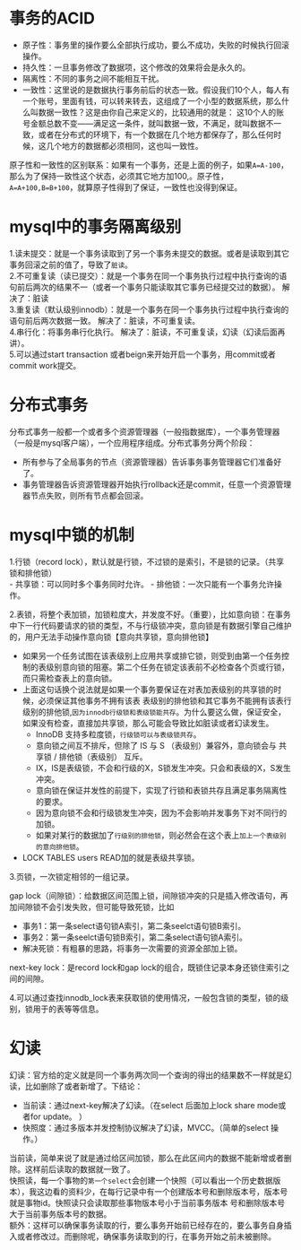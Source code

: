 # 事务的ACID
- 原子性：事务里的操作要么全部执行成功，要么不成功，失败的时候执行回滚操作。
- 持久性：一旦事务修改了数据项，这个修改的效果将会是永久的。
- 隔离性：不同的事务之间不能相互干扰。
- 一致性：这里说的是数据执行事务前后的状态一致。假设我们10个人，每人有一个账号，里面有钱，可以转来转去，这组成了一个小型的数据系统，那么什么叫数据一致性？这是由你自己来定义的，比较通用的就是：
这10个人的账号金额总数不变——满足这一条件，就叫数据一致，不满足，就叫数据不一致，或者在分布式的环境下，有一个数据在几个地方都保存了，那么任何时候，这几个地方的数据都必须相同，这也叫一致性。  

原子性和一致性的区别联系：如果有一个事务，还是上面的例子，如果`A=A-100`，那么为了保持一致性这个状态，必须其它地方加100,。原子性，`A=A+100,B=B+100`，就算原子性得到了保证，一致性也没得到保证。  

# mysql中的事务隔离级别

1.读未提交：就是一个事务读取到了另一个事务未提交的数据。或者是读取到其它事务回滚之前的值了，导致了`脏读`。  
2.不可重复读（读已提交）：就是一个事务在同一个事务执行过程中执行查询的语句前后两次的结果不一（或者一个事务只能读取其它事务已经提交过的数据）。  解决了：脏读  
3.重复读（默认级别innodb）：就是一个事务在同一个事务执行过程中执行查询的语句前后两次数据一致。  解决了：脏读，不可重复读。  
4.串行化：将事务串行化执行。 解决了：脏读，不可重复读，幻读（幻读后面再讲）。  
5.可以通过start transaction 或者beign来开始开启一个事务，用commit或者commit work提交。  

# 分布式事务  
分布式事务一般都一个或者多个资源管理器（一般指数据库），一个事务管理器（一般是mysql客户端），一个应用程序组成。分布式事务分两个阶段：
- 所有参与了全局事务的节点（资源管理器）告诉事务事务管理器它们准备好了。
- 事务管理器告诉资源管理器开始执行rollback还是commit，任意一个资源管理器节点失败，则所有节点都会回滚。

# mysql中锁的机制  
1.行锁（record lock），默认就是行锁，不过锁的是索引，不是锁的记录。（共享锁和排他锁）  
    - 共享锁：可以同时多个事务同时允许。
    - 排他锁：一次只能有一个事务允许操作。  
    
2.表锁，将整个表加锁，加锁粒度大，并发度不好。（重要），比如意向锁：在事务中下一行代码要请求的锁的类型，不与行级锁冲突，意向锁是有数据引擎自己维护的，用户无法手动操作意向锁【意向共享锁，意向排他锁】  
- 如果另一个任务试图在该表级别上应用共享或排它锁，则受到由第一个任务控制的表级别意向锁的阻塞。第二个任务在锁定该表前不必检查各个页或行锁，而只需检查表上的意向锁。  
- 上面这句话换个说法就是如果一个事务要保证在对表加表级别的共享锁的时候，必须保证其他事务不拥有该表 表级别的排他锁和其它事务不能拥有该表行级别的排他锁,`因为innodb行级锁和表级锁能共存`。为什么要这么做，保证安全，如果没有检查，直接加共享锁，那么可能会导致比如脏读或者幻读发生。
    + InnoDB 支持多粒度锁，`行级锁可以与表级锁共存`。
    + 意向锁之间互不排斥，但除了 IS 与 S （表级别）兼容外，意向锁会与 共享锁 / 排他锁（表级别） 互斥。
    + IX，IS是表级锁，不会和行级的X，S锁发生冲突。只会和表级的X，S发生冲突。
    + 意向锁在保证并发性的前提下，实现了行锁和表锁共存且满足事务隔离性的要求。
    + 因为意向锁不会和行级锁发生冲突，因为不会影响并发事务下对不同行的加锁。
    + 如果对某行的数据加了`行级别的排他锁`，则必然会在这个表上`加上一个表级别的意向排他锁`。
- LOCK TABLES users READ加的就是表级共享锁。
    
3.页锁，一次锁定相邻的一组记录。  

gap lock（间隙锁）：给数据区间范围上锁，间隙锁冲突的只是插入修改语句，再加间隙锁不会引发失败，但可能导致死锁，比如  
- 事务1：第一条select语句锁A索引，第二条seelct语句锁B索引。
- 事务2：第一条seelct语句锁B索引，第二条select语句锁A索引。  
- 解决死锁：有粗暴的思路，将事务一次需要的资源全部加上锁。

next-key lock：是record lock和gap lock的组合，既锁住记录本身还锁住索引之间的间隙。  


4.可以通过查找innodb_lock表来获取锁的使用情况，一般包含锁的类型，锁的级别，锁用于的表等等信息。

# 幻读  
幻读：官方给的定义就是同一个事务两次同一个查询的得出的结果数不一样就是幻读，比如删除了或者新增了。下结论：
- 当前读：通过next-key解决了幻读。（在select 后面加上lock share mode或者for update。 ）
- 快照度：通过多版本并发控制协议解决了幻读，MVCC。（简单的select 操作。）  

当前读，简单来说了就是通过给区间加锁，那么在此区间内的数据不能新增或者删除。这样前后读取的数据就一致了。  
快照读，每一个事物的`第一个select`会创建一个快照（可以看出一个历史数据版本），我这边看的资料少，在每行记录中有一个创建版本号和删除版本号，版本号就是事物id。快照读只会读取那些事物版本号小于当前事务版本
号和删除版本号大于当前事务版本号的数据。  
额外：这样可以确保事务读取的行，要么事务开始前已经存在的，要么事务自身插入或者修改过。而删除呢，确保事务读取到的行，在事务开始之前未被删除。  

